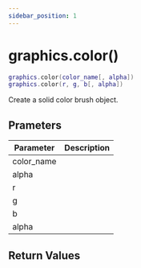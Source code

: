 ```yaml
---
sidebar_position: 1
---
```


# graphics.color()
```lua
graphics.color(color_name[, alpha])
graphics.color(r, g, b[, alpha])
```
Create a solid color brush object.


## Prameters
|Parameter|Description|
|-|-|
|color_name||
|alpha||
|r||
|g||
|b||
|alpha||


## Return Values
